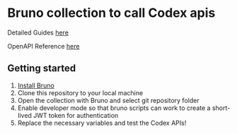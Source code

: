 # Bruno collection to call Codex apis

Detailed Guides [here](https://guides.codex.is)

OpenAPI Reference [here](https://api.codex.is/docs)

## Getting started

1. [Install Bruno](https://www.usebruno.com/downloads)
2. Clone this repository to your local machine
3. Open the collection with Bruno and select git repository folder
4. Enable developer mode so that bruno scripts can work to create a short-lived JWT token for authentication
5. Replace the necessary variables and test the Codex APIs!
